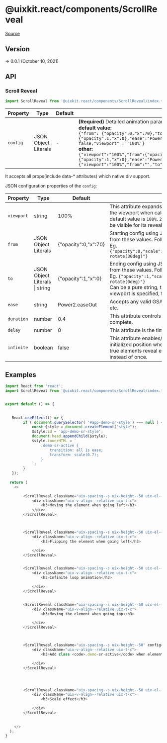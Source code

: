 # @uixkit.react/components/ScrollReveal

[Source](https://github.com/xizon/uix-kit-react/tree/main/src/client/components/ScrollReveal)

## Version

=> 0.0.1 (October 10, 2021)


## API

### Scroll Reveal
```js
import ScrollReveal from '@uixkit.react/components/ScrollReveal/index.tsx';
```
| Property | Type | Default | Description |
| --- | --- | --- | --- |
| `config` | JSON Object Literals  | - | <strong>(Required)</strong> Detailed animation parameters, using JSON string format.<br />**default value:**<br />`{"from": {"opacity":0,"x":70},"to":{"opacity":1,"x":0},"ease":"Power2.easeOut","duration": 0.4,"delay": 0,"infinite" : false,"viewport" : '100%'}` <br />**other:**<br />`{"viewport":"100%","from":{"opacity":0,"x":100},"to":{"opacity":1,"x":0},"ease":"Power2.easeOut","duration":0.8,"delay":0,"infinite":false}` <br />`{"viewport":"100%","from":"","to":".demo-sr-active","infinite":true}` |

It accepts all props(include data-* attributes) which native div support.



JSON configuration properties of the `config`:

| Property | Type | Default | Description |
| --- | --- | --- | --- |
| `viewport` | string  | 100% | This attribute expands/contracts the active boundaries of the viewport when calculating element visibility. The default value is `100%`.  `20%` means 20% of an element must be visible for its reveal to occur. |
| `from` | JSON Object Literals  | {"opacity":0,"x":70} | Starting config using JSON string format, will transition from these values. Follow the parameter style of GSAP 2+. Eg. `{"opacity":0,"scale":0.5,"transform":"translateX(50px) rotate(30deg)"}` |
| `to` | JSON Object Literals \| string  | {"opacity":1,"x":0} | Ending config using JSON string format, will transition from these values. Follow the parameter style of GSAP 2+. Eg. `{"opacity":1,"scale":1,"transform":"translateX(0) rotate(0deg)"}` <br />Can be a pure string, this style will be enabled when the viewport is specified, for example `.demo-sr-active` |
| `ease` | string  | Power2.easeOut | Accepts any valid GSAP 2+ easing, e.g. `Power2.easeOut`, etc. |
| `duration` | number  | 0.4 | This attribute controls how long animations take to complete. |
| `delay` | number  | 0 | This attribute is the time before reveal animations begin. |
| `infinite` | boolean  | false | This attribute enables/disables elements returning to their initialized position when they leave the viewport. When true elements reveal each time they enter the viewport instead of once. |



## Examples

```js
import React from 'react';
import ScrollReveal from '@uixkit.react/components/ScrollReveal/index.tsx';


export default () => {
	

   React.useEffect(() => {
		if ( document.querySelector( '#app-demo-sr-style') === null ) {
			const $style = document.createElement("style");
			$style.id = 'app-demo-sr-style';
			document.head.appendChild($style);
			$style.innerHTML = `
				.demo-sr-active {
					transition: all 1s ease;
					transform: scale(0.7);
				}
			`;  
		}  
   });
	
  return (
    <>

		<ScrollReveal className="uix-spacing--s uix-height--50 uix-el--transparent" config='{"viewport":"100%","from":{"opacity":0,"x":100},"to":{"opacity":1,"x":0},"ease":"Power2.easeOut","duration":0.8,"delay":0,"infinite":false}' style={{background:"#FBFBFB"}}>
			<div className="uix-v-align--relative uix-t-c">
				<h3>Moving the element when going left</h3>
			</div>
		</ScrollReveal> 



		<ScrollReveal className="uix-spacing--s uix-height--50 uix-el--transparent" config='{"viewport":"100%","from":{"opacity":0,"scale":0.5,"transform":"translateX(50px) rotate(30deg)"},"to":{"opacity":1,"scale":1,"transform":"translateX(0) rotate(0deg)"},"ease":"Power2.easeOut","duration":0.8,"delay":0.5,"infinite":false}' style={{background:"#ACABA3"}}>
			<div className="uix-v-align--relative uix-t-c">
				<h3>Flipping the element when going left</h3>

			</div>
		</ScrollReveal>


		<ScrollReveal className="uix-spacing--s uix-height--50 uix-el--transparent" config='{"viewport":"80%","from":{"opacity":0,"y":150},"to":{"opacity":1,"y":0},"ease":"Power2.easeOut","duration":0.8,"delay":0,"infinite":true}' style={{background:"#C7BAAF"}}>
			<div className="uix-v-align--relative uix-t-c">
				<h3>Infinite loop animation</h3>

			</div>
		</ScrollReveal>


		<ScrollReveal className="uix-spacing--s uix-height--50 uix-el--transparent" config='{"viewport":"100%","from":{"opacity":0,"y":150},"to":{"opacity":1,"y":0},"ease":"Power2.easeOut","duration":0.8,"delay":0,"infinite":false}' style={{background:"#AB9799"}}>
			<div className="uix-v-align--relative uix-t-c">
				<h3>Moving the element when going top</h3>

			</div>
		</ScrollReveal>



		<ScrollReveal className="uix-spacing--s uix-height--50" config='{"viewport":"100%","from":"","to":".demo-sr-active","infinite":true}' style={{background:"#91707A"}}>
			<div className="uix-v-align--relative uix-t-c">
				<h3>Add class <code>.demo-sr-active</code> when element becomes visible</h3>

			</div>
		</ScrollReveal>




		<ScrollReveal className="uix-spacing--s uix-height--50 uix-el--zoom" config='{"viewport":"100%","from":{"scale":0},"to":{"scale":1},"ease":"Power2.easeOut","duration":0.8,"delay":0,"infinite":false}' style={{background:"#805965"}}>
			<div className="uix-v-align--relative uix-t-c">
				<h3>Scale effect</h3>

			</div>
		</ScrollReveal>
	  
	  
    </>
  );
}

```